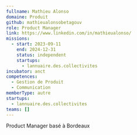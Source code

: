 ```yaml
---
fullname: Mathieu Alonso
domaine: Produit
github: mathieualonsobetagouv
role: Product Manager
link: https://www.linkedin.com/in/mathieualonso/
missions:
  - start: 2023-09-11
    end: 2024-12-31
    status: independent
    startups:
      - lannuaire.des.collectivites
incubator: anct
competences:
  - Gestion de Produit
  - Communication
memberType: autre
startups:
  - lannuaire.des.collectivites
teams: []
---
```

Product Manager basé à Bordeaux